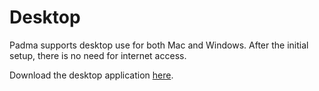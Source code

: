 # Desktop

Padma supports desktop use for both Mac and Windows. After the initial setup, there is no need for internet access. 

Download the desktop application [here](https://github.com/mikkokotila/Padma-frontend).